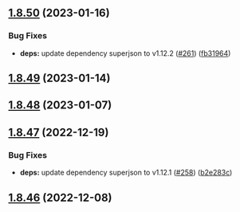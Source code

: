## [1.8.50](https://github.com/dds/bosabosa.org/compare/v1.8.49...v1.8.50) (2023-01-16)


### Bug Fixes

* **deps:** update dependency superjson to v1.12.2 ([#261](https://github.com/dds/bosabosa.org/issues/261)) ([fb31964](https://github.com/dds/bosabosa.org/commit/fb31964010e758e548c1a519892358300d777356))



## [1.8.49](https://github.com/dds/bosabosa.org/compare/v1.8.48...v1.8.49) (2023-01-14)



## [1.8.48](https://github.com/dds/bosabosa.org/compare/v1.8.47...v1.8.48) (2023-01-07)



## [1.8.47](https://github.com/dds/bosabosa.org/compare/v1.8.46...v1.8.47) (2022-12-19)


### Bug Fixes

* **deps:** update dependency superjson to v1.12.1 ([#258](https://github.com/dds/bosabosa.org/issues/258)) ([b2e283c](https://github.com/dds/bosabosa.org/commit/b2e283c4c9d26565d7239c9d6fd99bcb24ed162f))



## [1.8.46](https://github.com/dds/bosabosa.org/compare/v1.8.45...v1.8.46) (2022-12-08)




